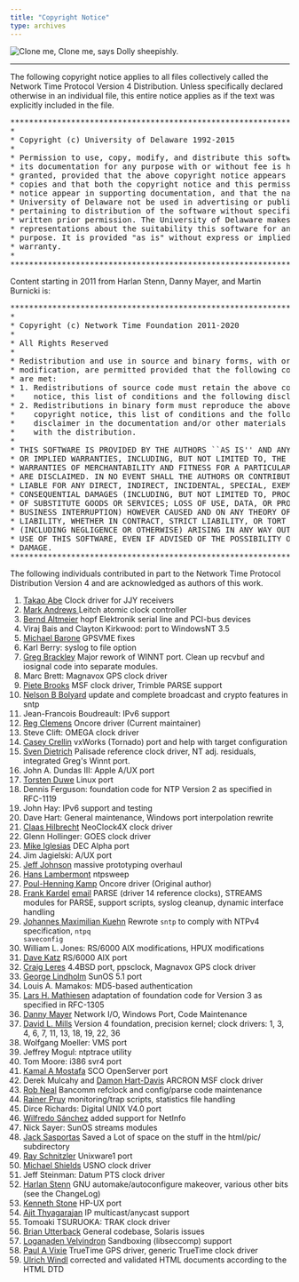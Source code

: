 ```yaml
---
title: "Copyright Notice"
type: archives
---
```


![Clone me,](/documentation/pic/sheepb.jpg) Clone me, says Dolly sheepishly.

* * *

The following copyright notice applies to all files collectively called the Network Time Protocol Version 4 Distribution. Unless specifically declared otherwise in an individual file, this entire notice applies as if the text was explicitly included in the file.

<pre>***********************************************************************
*                                                                     *
* Copyright (c) University of Delaware 1992-2015                      *
*                                                                     *
* Permission to use, copy, modify, and distribute this software and   *
* its documentation for any purpose with or without fee is hereby     *
* granted, provided that the above copyright notice appears in all    *
* copies and that both the copyright notice and this permission       *
* notice appear in supporting documentation, and that the name        *
* University of Delaware not be used in advertising or publicity      *
* pertaining to distribution of the software without specific,        *
* written prior permission. The University of Delaware makes no       *
* representations about the suitability this software for any         *
* purpose. It is provided "as is" without express or implied          *
* warranty.                                                           *
*                                                                     *
***********************************************************************
</pre>

Content starting in 2011 from Harlan Stenn, Danny Mayer, and Martin Burnicki is:

<pre>***********************************************************************
*                                                                     *
* Copyright (c) Network Time Foundation 2011-2020                     *
*                                                                     *
* All Rights Reserved                                                 *
*                                                                     *
* Redistribution and use in source and binary forms, with or without  *
* modification, are permitted provided that the following conditions  *
* are met:                                                            *
* 1. Redistributions of source code must retain the above copyright   *
*    notice, this list of conditions and the following disclaimer.    *
* 2. Redistributions in binary form must reproduce the above          *
*    copyright notice, this list of conditions and the following      *
*    disclaimer in the documentation and/or other materials provided  *
*    with the distribution.                                           *
*                                                                     *
* THIS SOFTWARE IS PROVIDED BY THE AUTHORS ``AS IS'' AND ANY EXPRESS  *
* OR IMPLIED WARRANTIES, INCLUDING, BUT NOT LIMITED TO, THE IMPLIED   *
* WARRANTIES OF MERCHANTABILITY AND FITNESS FOR A PARTICULAR PURPOSE  *
* ARE DISCLAIMED. IN NO EVENT SHALL THE AUTHORS OR CONTRIBUTORS BE    *
* LIABLE FOR ANY DIRECT, INDIRECT, INCIDENTAL, SPECIAL, EXEMPLARY, OR *
* CONSEQUENTIAL DAMAGES (INCLUDING, BUT NOT LIMITED TO, PROCUREMENT   *
* OF SUBSTITUTE GOODS OR SERVICES; LOSS OF USE, DATA, OR PROFITS; OR  *
* BUSINESS INTERRUPTION) HOWEVER CAUSED AND ON ANY THEORY OF          *
* LIABILITY, WHETHER IN CONTRACT, STRICT LIABILITY, OR TORT           *
* (INCLUDING NEGLIGENCE OR OTHERWISE) ARISING IN ANY WAY OUT OF THE   *
* USE OF THIS SOFTWARE, EVEN IF ADVISED OF THE POSSIBILITY OF SUCH    *
* DAMAGE.                                                             *
***********************************************************************
</pre>

The following individuals contributed in part to the Network Time Protocol Distribution Version 4 and are acknowledged as authors of this work.

1.  [Takao Abe](mailto:takao_abe@xurb.jp) Clock driver for JJY receivers
2.  [Mark Andrews ](mailto:mark_andrews@isc.org) Leitch atomic clock controller
3.  [Bernd Altmeier](mailto:altmeier@atlsoft.de) hopf Elektronik serial line and PCI-bus devices
4.  Viraj Bais and Clayton Kirkwood: port to WindowsNT 3.5
5.  [Michael Barone](mailto:michael.barone@lmco.com) GPSVME fixes
6.  Karl Berry: syslog to file option
7.  [Greg Brackley](mailto:greg.brackley@bigfoot.com) Major rework of WINNT port. Clean up recvbuf and iosignal code into separate modules.
8.  Marc Brett: Magnavox GPS clock driver
9.  [Piete Brooks](mailto:Piete.Brooks@cl.cam.ac.uk) MSF clock driver, Trimble PARSE support
10.  [Nelson B Bolyard](mailto:nelson@bolyard.me) update and complete broadcast and crypto features in sntp
11.  Jean-Francois Boudreault: IPv6 support
12.  [Reg Clemens](mailto:reg@dwf.com) Oncore driver (Current maintainer)
13.  Steve Clift: OMEGA clock driver
14.  [Casey Crellin](mailto:casey@csc.co.za) vxWorks (Tornado) port and help with target configuration
15.  [Sven Dietrich](mailto:Sven_Dietrich@trimble.COM) Palisade reference clock driver, NT adj. residuals, integrated Greg's Winnt port.
16.  John A. Dundas III: Apple A/UX port
17.  [Torsten Duwe](mailto:duwe@immd4.informatik.uni-erlangen.de) Linux port
18.  Dennis Ferguson: foundation code for NTP Version 2 as specified in RFC-1119
19.  John Hay: IPv6 support and testing
20.  Dave Hart: General maintenance, Windows port interpolation rewrite
21.  [Claas Hilbrecht](mailto:neoclock4x@linum.com) NeoClock4X clock driver
22.  Glenn Hollinger: GOES clock driver
23.  [Mike Iglesias](mailto:iglesias@uci.edu) DEC Alpha port
24.  Jim Jagielski: A/UX port
25.  [Jeff Johnson](mailto:jbj@chatham.usdesign.com) massive prototyping overhaul
26.  [Hans Lambermont](mailto:H.Lambermont@chello.nl) ntpsweep
27.  [Poul-Henning Kamp](mailto:phk@FreeBSD.ORG) Oncore driver (Original author)
28.  [Frank Kardel](https://www4.cs.fau.de/~kardel/) [email](mailto:kardel@ntp.org) PARSE <GENERIC> (driver 14 reference clocks), STREAMS modules for PARSE, support scripts, syslog cleanup, dynamic interface handling
29.  [Johannes Maximilian Kuehn](mailto:kuehn@ntp.org) Rewrote <code>sntp</code> to comply with NTPv4 specification, <code>ntpq saveconfig</code>
30.  William L. Jones: RS/6000 AIX modifications, HPUX modifications
31.  [Dave Katz](mailto:dkatz@cisco.com) RS/6000 AIX port
32.  [Craig Leres](mailto:leres@ee.lbl.gov) 4.4BSD port, ppsclock, Magnavox GPS clock driver
33.  [George Lindholm](mailto:lindholm@ucs.ubc.ca) SunOS 5.1 port
34.  Louis A. Mamakos: MD5-based authentication
35.  [Lars H. Mathiesen](mailto:thorinn@diku.dk) adaptation of foundation code for Version 3 as specified in RFC-1305
36.  [Danny Mayer](mailto:mayer@ntp.org) Network I/O, Windows Port, Code Maintenance
37.  [David L. Mills](mailto:mills@udel.edu) Version 4 foundation, precision kernel; clock drivers: 1, 3, 4, 6, 7, 11, 13, 18, 19, 22, 36
38.  Wolfgang Moeller: VMS port
39.  Jeffrey Mogul: ntptrace utility
40.  Tom Moore: i386 svr4 port
41.  [Kamal A Mostafa](mailto:kamal@whence.com) SCO OpenServer port
42.  Derek Mulcahy and [Damon Hart-Davis](mailto:d@hd.org) ARCRON MSF clock driver
43.  [Rob Neal](mailto:neal@ntp.org) Bancomm refclock and config/parse code maintenance
44.  [Rainer Pruy](mailto:Rainer.Pruy@informatik.uni-erlangen.de) monitoring/trap scripts, statistics file handling
45.  Dirce Richards: Digital UNIX V4.0 port
46.  [Wilfredo Sánchez](mailto:wsanchez@apple.com) added support for NetInfo
47.  Nick Sayer: SunOS streams modules
48.  [Jack Sasportas](mailto:jack@innovativeinternet.com) Saved a Lot of space on the stuff in the html/pic/ subdirectory
49.  [Ray Schnitzler](mailto:schnitz@unipress.com) Unixware1 port
50.  [Michael Shields](mailto:shields@tembel.org) USNO clock driver
51.  Jeff Steinman: Datum PTS clock driver
52.  [Harlan Stenn](mailto:harlan@pfcs.com) GNU automake/autoconfigure makeover, various other bits (see the ChangeLog)
53.  [Kenneth Stone](mailto:ken@sdd.hp.com) HP-UX port
54.  [Ajit Thyagarajan](mailto:ajit@ee.udel.edu) IP multicast/anycast support
55.  Tomoaki TSURUOKA: TRAK clock driver
56.  [Brian Utterback](mailto:brian.utterback@oracle.com) General codebase, Solaris issues
57.  [Loganaden Velvindron](mailto:loganaden@gmail.com) Sandboxing (libseccomp) support
58.  [Paul A Vixie](mailto:vixie@vix.com) TrueTime GPS driver, generic TrueTime clock driver
59.  [Ulrich Windl](mailto:Ulrich.Windl@rz.uni-regensburg.de) corrected and validated HTML documents according to the HTML DTD

